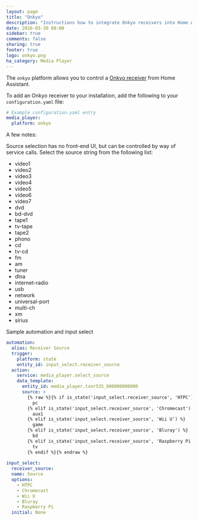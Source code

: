 ```yaml
---
layout: page
title: "Onkyo"
description: "Instructions how to integrate Onkyo receivers into Home Assistant."
date: 2016-03-30 08:00
sidebar: true
comments: false
sharing: true
footer: true
logo: onkyo.png
ha_category: Media Player
---
```



The `onkyo` platform allows you to control a [Onkyo receiver](http://www.onkyo.com/) from Home Assistant.

To add an Onkyo receiver to your installation, add the following to your `configuration.yaml` file:

```yaml
# Example configuration.yaml entry
media_player:
  platform: onkyo
```

A few notes:

Source selection has no front-end UI, but can be controlled by way of service calls. Select the source string from the following list:

- video1
- video2
- video3
- video4
- video5
- video6
- video7
- dvd
- bd-dvd
- tape1
- tv-tape
- tape2
- phono
- cd
- tv-cd
- fm
- am
- tuner
- dlna
- internet-radio
- usb
- network
- universal-port
- multi-ch
- xm
- sirius

Sample automation and input select

```yaml
automation:
  alias: Receiver Source
  trigger:
    platform: state
    entity_id: input_select.receiver_source
  action:
    service: media_player.select_source
    data_template:
      entity_id: media_player.txnr535_000000000000
      source: >
        {% raw %}{% if is_state('input_select.receiver_source', 'HTPC') %}
          pc
        {% elif is_state('input_select.receiver_source', 'Chromecast') %}
          aux1
        {% elif is_state('input_select.receiver_source', 'Wii U') %}
          game
        {% elif is_state('input_select.receiver_source', 'Bluray') %}
          bd
        {% elif is_state('input_select.receiver_source', 'Raspberry Pi') %}
          tv
        {% endif %}{% endraw %}
        
input_select:
  receiver_source:
  name: Source
  options:
    - HTPC
    - Chromecast
    - Wii U
    - Bluray
    - Raspberry Pi
  initial: None
```

